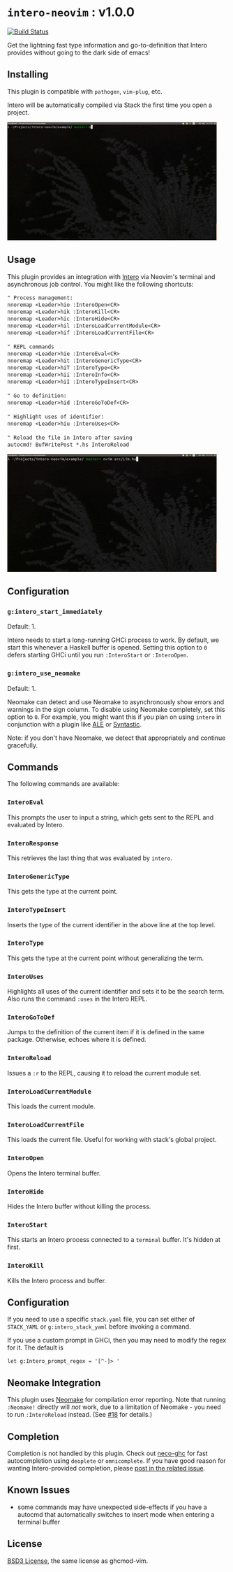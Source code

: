 # `intero-neovim` : v1.0.0
[![Build Status](https://travis-ci.org/parsonsmatt/intero-neovim.svg?branch=master)](https://travis-ci.org/parsonsmatt/intero-neovim)

Get the lightning fast type information and go-to-definition that Intero
provides without going to the dark side of emacs!

## Installing

This plugin is compatible with `pathogen`, `vim-plug`, etc.

Intero will be automatically compiled via Stack the first time you open a project.

![Demo of Installation](demo-install-lo.gif)

## Usage

This plugin provides an integration with [Intero][] via Neovim's terminal and
asynchronous job control. You might like the following shortcuts:

```
" Process management:
nnoremap <Leader>hio :InteroOpen<CR>
nnoremap <Leader>hik :InteroKill<CR>
nnoremap <Leader>hic :InteroHide<CR>
nnoremap <Leader>hil :InteroLoadCurrentModule<CR>
nnoremap <Leader>hif :InteroLoadCurrentFile<CR>

" REPL commands
nnoremap <Leader>hie :InteroEval<CR>
nnoremap <Leader>hit :InteroGenericType<CR>
nnoremap <Leader>hiT :InteroType<CR>
nnoremap <Leader>hii :InteroInfo<CR>
nnoremap <Leader>hiI :InteroTypeInsert<CR>

" Go to definition:
nnoremap <Leader>hid :InteroGoToDef<CR>

" Highlight uses of identifier:
nnoremap <Leader>hiu :InteroUses<CR>

" Reload the file in Intero after saving
autocmd! BufWritePost *.hs InteroReload
```

![REPL demo](demo-repl-lo.gif)

## Configuration

### `g:intero_start_immediately`

Default: 1.

Intero needs to start a long-running GHCi process to work. By default, we start
this whenever a Haskell buffer is opened. Setting this option to `0` defers
starting GHCi until you run `:InteroStart` or `:InteroOpen`.

### `g:intero_use_neomake`

Default: 1.

Neomake can detect and use Neomake to asynchronously show errors and warnings in
the sign column. To disable using Neomake completely, set this option to `0`.
For example, you might want this if you plan on using `intero` in conjunction
with a plugin like [ALE](https://github.com/w0rp/ale) or
[Syntastic](https://github.com/vim-syntastic/syntastic).

Note: if you don't have Neomake, we detect that appropriately and continue
gracefully.

## Commands

The following commands are available:

### `InteroEval`

This prompts the user to input a string, which gets sent to the REPL and
evaluated by Intero.

### `InteroResponse`

This retrieves the last thing that was evaluated by `intero`.

### `InteroGenericType`

This gets the type at the current point.

### `InteroTypeInsert`

Inserts the type of the current identifier in the above line at the top level.

### `InteroType`

This gets the type at the current point without generalizing the term.

### `InteroUses`

Highlights all uses of the current identifier and sets it to be the search
term. Also runs the command `:uses` in the Intero REPL.

### `InteroGoToDef`

Jumps to the definition of the current item if it is defined in the same
package. Otherwise, echoes where it is defined.

### `InteroReload`

Issues a `:r` to the REPL, causing it to reload the current module set.

### `InteroLoadCurrentModule`

This loads the current module.

### `InteroLoadCurrentFile`

This loads the current file. Useful for working with stack's global project.

### `InteroOpen`

Opens the Intero terminal buffer.

### `InteroHide`

Hides the Intero buffer without killing the process.

### `InteroStart`

This starts an Intero process connected to a `terminal` buffer. It's hidden at
first.

### `InteroKill`

Kills the Intero process and buffer.

## Configuration

If you need to use a specific `stack.yaml` file, you can set either of `STACK_YAML`
or `g:intero_stack_yaml` before invoking a command.

If you use a custom prompt in GHCi, then you may need to modify the regex for it. The default is

    let g:Intero_prompt_regex = '[^-]> '

## Neomake Integration
This plugin uses [Neomake](https://github.com/neomake/neomake) for compilation error reporting. Note that running `:Neomake!` directly will *not* work, due to a limitation of Neomake - you need to run `:InteroReload` instead. (See [#18](https://github.com/parsonsmatt/intero-neovim/issues/18) for details.)

## Completion
Completion is not handled by this plugin. Check out [neco-ghc][] for fast
autocompletion using `deoplete` or `omnicomplete`. If you have good reason for
wanting Intero-provided completion, please [post in the related
issue](https://github.com/parsonsmatt/intero-neovim/issues/5).

## Known Issues
* some commands may have unexpected side-effects if you have a autocmd that automatically switches to insert mode when entering a terminal buffer

## License

[BSD3 License](http://www.opensource.org/licenses/BSD-3-Clause), the same license as ghcmod-vim.

[intero]: https://github.com/commercialhaskell/intero
[neco-ghc]: https://github.com/eagletmt/neco-ghc
